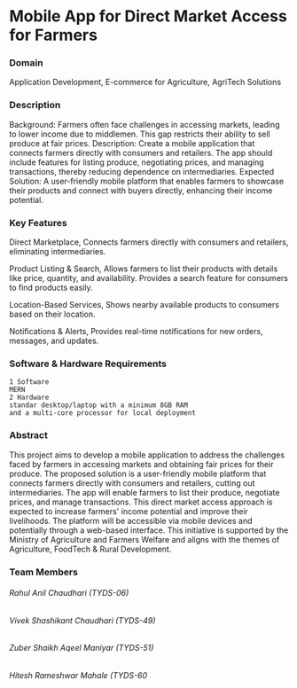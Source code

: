 # Mobile App for Direct Market Access for Farmers



### Domain
 Application Development, E-commerce for Agriculture, AgriTech Solutions



### Description
Background: Farmers often face challenges in accessing markets, leading to lower income due to middlemen. This gap restricts their ability to sell produce at fair prices. Description: Create a mobile application that connects farmers directly with consumers and retailers. The app should include features for listing produce, negotiating prices, and managing transactions, thereby reducing dependence on intermediaries. Expected Solution: A user-friendly mobile platform that enables farmers to showcase their products and connect with buyers directly, enhancing their income potential.




### Key Features
Direct Marketplace,
Connects farmers directly with consumers and retailers, eliminating intermediaries.

Product Listing & Search,
Allows farmers to list their products with details like price, quantity, and availability.
Provides a search feature for consumers to find products easily.

Location-Based Services,
Shows nearby available products to consumers based on their location.

Notifications & Alerts,
Provides real-time notifications for new orders, messages, and updates.






### Software & Hardware Requirements
    1 Software
    MERN
    2 Hardware
    standar desktop/laptop with a minimum 8GB RAM 
    and a multi-core processor for local deployment


    

### Abstract
This project aims to develop a mobile application to address the challenges faced by farmers in accessing 
markets and obtaining fair prices for their produce. The proposed solution is a user-friendly mobile platform 
that connects farmers directly with consumers and retailers, cutting out intermediaries. The app will enable 
farmers to list their produce, negotiate prices, and manage transactions. This direct market access approach is 
expected to increase farmers' income potential and improve their livelihoods. The platform will be accessible 
via mobile devices and potentially through a web-based interface. This initiative is supported by the Ministry 
of Agriculture and Farmers Welfare and aligns with the themes of Agriculture, FoodTech & Rural Development. 


### Team Members

###### Rahul Anil Chaudhari (TYDS-06)
###### Vivek Shashikant Chaudhari (TYDS-49)
###### Zuber Shaikh Aqeel Maniyar (TYDS-51)
###### Hitesh Rameshwar Mahale (TYDS-60
